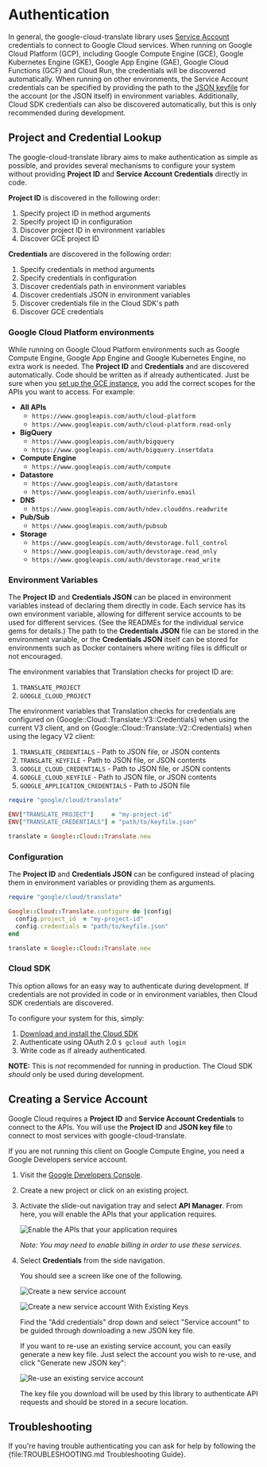 # Authentication

In general, the google-cloud-translate library uses [Service
Account](https://cloud.google.com/iam/docs/creating-managing-service-accounts)
credentials to connect to Google Cloud services. When running on Google Cloud
Platform (GCP), including Google Compute Engine (GCE), Google Kubernetes Engine
(GKE), Google App Engine (GAE), Google Cloud Functions (GCF) and Cloud Run,
the credentials will be discovered automatically. When running on other
environments, the Service Account credentials can be specified by providing the
path to the [JSON
keyfile](https://cloud.google.com/iam/docs/managing-service-account-keys) for
the account (or the JSON itself) in environment variables. Additionally, Cloud
SDK credentials can also be discovered automatically, but this is only
recommended during development.

## Project and Credential Lookup

The google-cloud-translate library aims to make authentication as simple as
possible, and provides several mechanisms to configure your system without
providing **Project ID** and **Service Account Credentials** directly in code.

**Project ID** is discovered in the following order:

1. Specify project ID in method arguments
2. Specify project ID in configuration
3. Discover project ID in environment variables
4. Discover GCE project ID

**Credentials** are discovered in the following order:

1. Specify credentials in method arguments
2. Specify credentials in configuration
3. Discover credentials path in environment variables
4. Discover credentials JSON in environment variables
5. Discover credentials file in the Cloud SDK's path
6. Discover GCE credentials

### Google Cloud Platform environments

While running on Google Cloud Platform environments such as Google Compute
Engine, Google App Engine and Google Kubernetes Engine, no extra work is needed.
The **Project ID** and **Credentials** and are discovered automatically. Code
should be written as if already authenticated. Just be sure when you [set up the
GCE instance][gce-how-to], you add the correct scopes for the APIs you want to
access. For example:

  * **All APIs**
    * `https://www.googleapis.com/auth/cloud-platform`
    * `https://www.googleapis.com/auth/cloud-platform.read-only`
  * **BigQuery**
    * `https://www.googleapis.com/auth/bigquery`
    * `https://www.googleapis.com/auth/bigquery.insertdata`
  * **Compute Engine**
    * `https://www.googleapis.com/auth/compute`
  * **Datastore**
    * `https://www.googleapis.com/auth/datastore`
    * `https://www.googleapis.com/auth/userinfo.email`
  * **DNS**
    * `https://www.googleapis.com/auth/ndev.clouddns.readwrite`
  * **Pub/Sub**
    * `https://www.googleapis.com/auth/pubsub`
  * **Storage**
    * `https://www.googleapis.com/auth/devstorage.full_control`
    * `https://www.googleapis.com/auth/devstorage.read_only`
    * `https://www.googleapis.com/auth/devstorage.read_write`

### Environment Variables

The **Project ID** and **Credentials JSON** can be placed in environment
variables instead of declaring them directly in code. Each service has its own
environment variable, allowing for different service accounts to be used for
different services. (See the READMEs for the individual service gems for
details.) The path to the **Credentials JSON** file can be stored in the
environment variable, or the **Credentials JSON** itself can be stored for
environments such as Docker containers where writing files is difficult or not
encouraged.

The environment variables that Translation checks for project ID are:

1. `TRANSLATE_PROJECT`
2. `GOOGLE_CLOUD_PROJECT`

The environment variables that Translation checks for credentials are configured
on {Google::Cloud::Translate::V3::Credentials} when using the current V3 client,
and on {Google::Cloud::Translate::V2::Credentials} when using the legacy V2
client:

1. `TRANSLATE_CREDENTIALS` - Path to JSON file, or JSON contents
2. `TRANSLATE_KEYFILE` - Path to JSON file, or JSON contents
3. `GOOGLE_CLOUD_CREDENTIALS` - Path to JSON file, or JSON contents
4. `GOOGLE_CLOUD_KEYFILE` - Path to JSON file, or JSON contents
5. `GOOGLE_APPLICATION_CREDENTIALS` - Path to JSON file

```ruby
require "google/cloud/translate"

ENV["TRANSLATE_PROJECT"]     = "my-project-id"
ENV["TRANSLATE_CREDENTIALS"] = "path/to/keyfile.json"

translate = Google::Cloud::Translate.new
```

### Configuration

The **Project ID** and **Credentials JSON** can be configured instead of placing them in environment variables or providing them as arguments.

```ruby
require "google/cloud/translate"

Google::Cloud::Translate.configure do |config|
  config.project_id  = "my-project-id"
  config.credentials = "path/to/keyfile.json"
end

translate = Google::Cloud::Translate.new
```

### Cloud SDK

This option allows for an easy way to authenticate during development. If
credentials are not provided in code or in environment variables, then Cloud SDK
credentials are discovered.

To configure your system for this, simply:

1. [Download and install the Cloud SDK](https://cloud.google.com/sdk)
2. Authenticate using OAuth 2.0 `$ gcloud auth login`
3. Write code as if already authenticated.

**NOTE:** This is _not_ recommended for running in production. The Cloud SDK
*should* only be used during development.

[gce-how-to]: https://cloud.google.com/compute/docs/authentication#using
[dev-console]: https://console.cloud.google.com/project

[enable-apis]: https://raw.githubusercontent.com/GoogleCloudPlatform/gcloud-common/master/authentication/enable-apis.png

[create-new-service-account]: https://raw.githubusercontent.com/GoogleCloudPlatform/gcloud-common/master/authentication/create-new-service-account.png
[create-new-service-account-existing-keys]: https://raw.githubusercontent.com/GoogleCloudPlatform/gcloud-common/master/authentication/create-new-service-account-existing-keys.png
[reuse-service-account]: https://raw.githubusercontent.com/GoogleCloudPlatform/gcloud-common/master/authentication/reuse-service-account.png

## Creating a Service Account

Google Cloud requires a **Project ID** and **Service Account Credentials** to
connect to the APIs. You will use the **Project ID** and **JSON key file** to
connect to most services with google-cloud-translate.

If you are not running this client on Google Compute Engine, you need a Google
Developers service account.

1. Visit the [Google Developers Console][dev-console].
1. Create a new project or click on an existing project.
1. Activate the slide-out navigation tray and select **API Manager**. From
   here, you will enable the APIs that your application requires.

   ![Enable the APIs that your application requires][enable-apis]

   *Note: You may need to enable billing in order to use these services.*

1. Select **Credentials** from the side navigation.

   You should see a screen like one of the following.

   ![Create a new service account][create-new-service-account]

   ![Create a new service account With Existing Keys][create-new-service-account-existing-keys]

   Find the "Add credentials" drop down and select "Service account" to be
   guided through downloading a new JSON key file.

   If you want to re-use an existing service account, you can easily generate a
   new key file. Just select the account you wish to re-use, and click "Generate
   new JSON key":

   ![Re-use an existing service account][reuse-service-account]

   The key file you download will be used by this library to authenticate API
   requests and should be stored in a secure location.

## Troubleshooting

If you're having trouble authenticating you can ask for help by following the
{file:TROUBLESHOOTING.md Troubleshooting Guide}.

